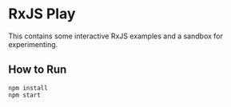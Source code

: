# RxJS Play

This contains some interactive RxJS examples and a sandbox
for experimenting.

## How to Run

```
npm install
npm start
```